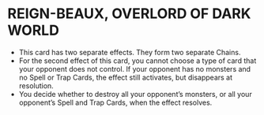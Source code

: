# REIGN-BEAUX, OVERLORD OF DARK WORLD

*   This card has two separate effects. They form two separate Chains.
*   For the second effect of this card, you cannot choose a type of card that your opponent does not control. If your opponent has no monsters and no Spell or Trap Cards, the effect still activates, but disappears at resolution.
*   You decide whether to destroy all your opponent’s monsters, or all your opponent’s Spell and Trap Cards, when the effect resolves.
